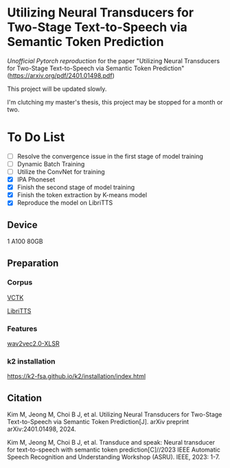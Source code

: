 # Utilizing Neural Transducers for Two-Stage Text-to-Speech via Semantic Token Prediction

*Unofficial Pytorch reproduction* for the paper "Utilizing Neural Transducers for Two-Stage Text-to-Speech via Semantic Token Prediction" (https://arxiv.org/pdf/2401.01498.pdf)

This project will be updated slowly.

I'm clutching my master's thesis, this project may be stopped for a month or two.
# To Do List

- [ ] Resolve the convergence issue in the first stage of model training
- [ ] Dynamic Batch Training
- [ ] Utilize the ConvNet for training
- [x] IPA Phoneset
- [x] Finish the second stage of model training
- [x] Finish the token extraction by K-means model
- [x] Reproduce the model on LibriTTS

## Device

1 A100 80GB

## Preparation

### Corpus

[VCTK](https://datashare.ed.ac.uk/handle/10283/2651)

[LibriTTS](https://www.openslr.org/60/)

### Features

[wav2vec2.0-XLSR](https://huggingface.co/facebook/wav2vec2-xlsr-53-espeak-cv-ft)

### k2 installation

https://k2-fsa.github.io/k2/installation/index.html

## Citation

Kim M, Jeong M, Choi B J, et al. Utilizing Neural Transducers for Two-Stage Text-to-Speech via Semantic Token Prediction[J]. arXiv preprint arXiv:2401.01498, 2024.

Kim M, Jeong M, Choi B J, et al. Transduce and speak: Neural transducer for text-to-speech with semantic token prediction[C]//2023 IEEE Automatic Speech Recognition and Understanding Workshop (ASRU). IEEE, 2023: 1-7.
